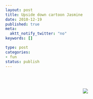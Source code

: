 ```yaml
--- 
layout: post
title: Upside down cartoon Jasmine
date: 2010-12-19
published: true
meta: 
  aktt_notify_twitter: "no"
keywords: []

type: post
categories: 
- fun
status: publish
---
```



<br /><br /><center>[![](http://eick.us/files/2010/12/AB8E13CE-0B06-4AC9-9BE5-6F3927AB17990.jpg)](http://eick.us/files/2010/12/AB8E13CE-0B06-4AC9-9BE5-6F3927AB17990.jpg)</center><br /><br />
